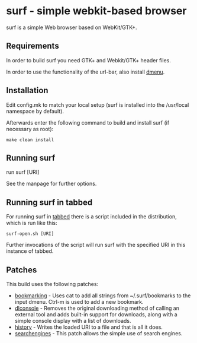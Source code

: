 # surf - simple webkit-based browser

surf is a simple Web browser based on WebKit/GTK+.

## Requirements

In order to build surf you need GTK+ and Webkit/GTK+ header files.

In order to use the functionality of the url-bar, also install [dmenu](http://tools.suckless.org/dmenu).

## Installation

Edit config.mk to match your local setup (surf is installed into
the /usr/local namespace by default).

Afterwards enter the following command to build and install surf (if
necessary as root):

    make clean install

## Running surf

run
	surf [URI]

See the manpage for further options.

## Running surf in tabbed

For running surf in [tabbed](http://tools.suckless.org/tabbed) there is a script included in the distribution,
which is run like this:

	surf-open.sh [URI]

Further invocations of the script will run surf with the specified URI in this
instance of tabbed.

## Patches

This build uses the following patches:

  * [bookmarking](https://surf.suckless.org/patches/bookmarking/) - Uses cat to add all strings from ~/.surf/bookmarks to the input dmenu. Ctrl-m is used to add a new bookmark.
  * [dlconsole](https://surf.suckless.org/patches/dlconsole/) - Removes the original downloading method of calling an external tool and adds built-in support for downloads, along with a simple console display with a list of downloads.
  * [history](https://surf.suckless.org/patches/history/) - Writes the loaded URI to a file and that is all it does.
  * [searchengines](https://surf.suckless.org/patches/searchengines/) - This patch allows the simple use of search engines.
